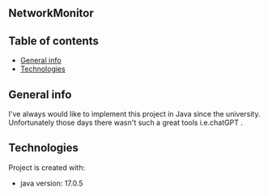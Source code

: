 ## NetworkMonitor

## Table of contents
* [General info](#general-info)
* [Technologies](#technologies)

## General info
I've always would like to implement this project in Java since the university. Unfortunately those days there wasn't such a great tools
i.e.chatGPT .
	
## Technologies
Project is created with:
* java version: 17.0.5